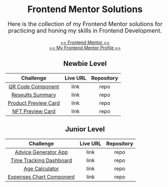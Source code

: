 <div align="center">

# Frontend Mentor Solutions

<p style="max-width: 55ch; font-size: 1.125rem;">Here is the collection of my Frontend Mentor solutions for practicing and honing my skills in Frontend Development.</p>

[== Frontend Mentor ==](https://www.frontendmentor.io/home)<br>
[== My Frontend Mentor Profile ==](https://www.frontendmentor.io/profile/Lemon1903)

## Newbie Level

|        Challenge         | Live URL | Repository |
| :----------------------: | :------: | :--------: |
|  [QR Code Component]()   |   link   |    repo    |
|   [Reseults Summary]()   |   link   |    repo    |
| [Product Preview Card]() |   link   |    repo    |
|   [NFT Preview Card]()   |   link   |    repo    |

## Junior Level

|          Challenge           | Live URL | Repository |
| :--------------------------: | :------: | :--------: |
|   [Advice Generator App]()   |   link   |    repo    |
| [Time Tracking Dashboard]()  |   link   |    repo    |
|      [Age Calculator]()      |   link   |    repo    |
| [Expenses Chart Component]() |   link   |    repo    |

</div>
